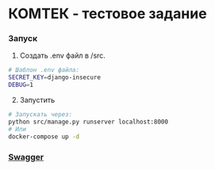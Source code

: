 # КОМТЕК - тестовое задание

### Запуск
1. Создать .env файл в /src.
```bash
# Шаблон .env файла:
SECRET_KEY=django-insecure
DEBUG=1
```
2. Запустить
```bash
# Запускать через:
python src/manage.py runserver localhost:8000
# Или
docker-compose up -d
```
### [Swagger](http://localhost:8000/api/schema/swagger-ui)
